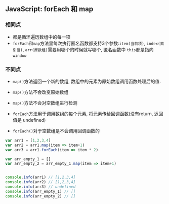 ## JavaScript: forEach 和 map

### 相同点
- 都是循环遍历数组中的每一项
- `forEach`和`map`方法里每次执行匿名函数都支持3个参数:`item(当前项)`, `index(索引值)`, `arr(原数组)`需要用哪个的时候就写哪个, 匿名函数中 `this`都是指向`window`


### 不同点
- `map()`方法返回一个新的数组, 数组中的元素为原始数组调用函数处理后的值.
- `map()`方法不会改变原始数组
- `map()`方法不会对空数组进行检测

- `forEach`方法用于调用数组的每个元素, 将元素传给回调函数(没有return, 返回值是 undefined)
- `forEach()`对于空数组是不会调用回调函数的

```js
var arr1 = [1,2,3,4]
var arr2 = arr1.map(item => item+1)
var arr3 = arr1.forEach(item => item * 2)

var arr_empty_1 = []
var arr_empty_2 = arr_empty_1.map(item => item+1)


console.info(arr1) // [1,2,3,4]
console.info(arr2) // [1,2,3,4]
console.info(arr3) // undefined
console.info(arr_empty_1) // []
console.info(arr_empty_2) // []
```
